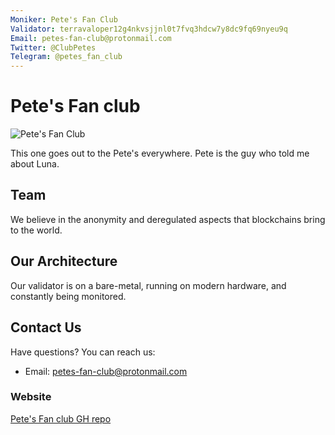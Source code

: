 ```yaml
---
Moniker: Pete's Fan Club
Validator: terravaloper12g4nkvsjjnl0t7fvq3hdcw7y8dc9fq69nyeu9q
Email: petes-fan-club@protonmail.com
Twitter: @ClubPetes
Telegram: @petes_fan_club   
---
```



# Pete's Fan club
![Pete's Fan Club](https://avatars.githubusercontent.com/u/81114960?s=400&u=f5ca8d8a320cabe56b1450f0fcefaddcf27007e9&v=4)

This one goes out to the Pete's everywhere. Pete is the guy who told me about Luna.

## Team
We believe in the anonymity and deregulated aspects that blockchains bring to the world. 

## Our Architecture

Our validator is on a bare-metal, running on modern hardware, and constantly being monitored.

## Contact Us

Have questions? You can reach us:

- Email: petes-fan-club@protonmail.com

### Website

[Pete's Fan club GH repo](https://github.com/petes-fan-club/) 
